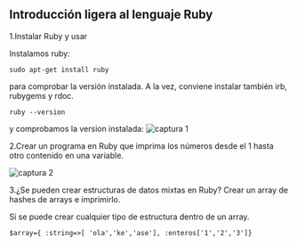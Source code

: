 Introducción ligera al lenguaje Ruby
----------------------------------------------------------

1.Instalar Ruby y usar

Instalamos ruby:
```
sudo apt-get install ruby
```
para comprobar la versión instalada. A la vez, conviene instalar también irb, rubygems y rdoc.

```
ruby --version
```
y comprobamos la version instalada:
![captura 1](https://dl.dropbox.com/s/1pre8mwtde3tdbt/ruby.png)

2.Crear un programa en Ruby que imprima los números desde el 1 hasta otro contenido en una variable.

![captura 2](https://www.dropbox.com/s/vf1row4ryidvowc/rubi-1.png)

3.¿Se pueden crear estructuras de datos mixtas en Ruby? Crear un array de hashes de arrays e imprimirlo.

Si se puede crear cualquier tipo de estructura dentro de un array.

```
$array={ :string=>[ 'ola','ke','ase'], :enteros['1','2','3']}
```
